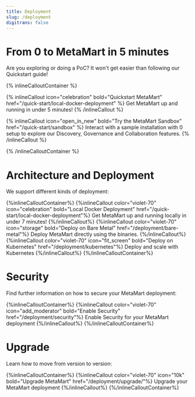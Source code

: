 ```yaml
---
title: Deployment
slug: /deployment
digitrans: false
---
```


# From 0 to MetaMart in 5 minutes

Are you exploring or doing a PoC? It won't get easier than following our Quickstart guide!

{% inlineCalloutContainer %}

{% inlineCallout
icon="celebration"
bold="Quickstart MetaMart"
href="/quick-start/local-docker-deployment" %}
Get MetaMart up and running in under 5 minutes!
{% /inlineCallout %}

{% inlineCallout
icon="open_in_new"
bold="Try the MetaMart Sandbox"
href="/quick-start/sandbox" %}
Interact with a sample installation with 0 setup to explore our Discovery, Governance and Collaboration features.
{% /inlineCallout %}

{% /inlineCalloutContainer %}

# Architecture and Deployment

We support different kinds of deployment:

{%inlineCalloutContainer%}
  {%inlineCallout
    color="violet-70"
    icon="celebration"
    bold="Local Docker Deployment"
    href="/quick-start/local-docker-deployment"%}
    Get MetaMart up and running locally in under 7 minutes!
  {%/inlineCallout%}
  {%inlineCallout
    color="violet-70"
    icon="storage"
    bold="Deploy on Bare Metal"
    href="/deployment/bare-metal"%}
    Deploy MetaMart directly using the binaries.
  {%/inlineCallout%}
  {%inlineCallout
    color="violet-70"
    icon="fit_screen"
    bold="Deploy on Kubernetes"
    href="/deployment/kubernetes"%}
    Deploy and scale with Kubernetes
  {%/inlineCallout%}
{%/inlineCalloutContainer%}

# Security

Find further information on how to secure your MetaMart deployment:

{%inlineCalloutContainer%}
  {%inlineCallout
    color="violet-70"
    icon="add_moderator"
    bold="Enable Security"
    href="/deployment/security"%}
    Enable Security for your MetaMart deployment
  {%/inlineCallout%}
{%/inlineCalloutContainer%}

# Upgrade

Learn how to move from version to version:

{%inlineCalloutContainer%}
  {%inlineCallout
    color="violet-70"
    icon="10k"
    bold="Upgrade MetaMart"
    href="/deployment/upgrade/"%}
    Upgrade your MetaMart deployment
  {%/inlineCallout%}
{%/inlineCalloutContainer%}
